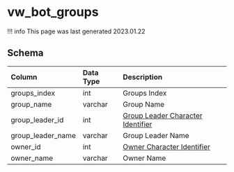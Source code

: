 # vw_bot_groups

!!! info
	This page was last generated 2023.01.22

## Schema

| Column | Data Type | Description |
| :--- | :--- | :--- |
| groups_index | int | Groups Index |
| group_name | varchar | Group Name |
| group_leader_id | int | [Group Leader Character Identifier](../../schema/characters/character_data.md) |
| group_leader_name | varchar | Group Leader Name |
| owner_id | int | [Owner Character Identifier](../../schema/characters/character_data.md) |
| owner_name | varchar | Owner Name |

